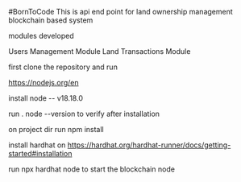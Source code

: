 #BornToCode 
This is api end point for land ownership management blockchain based system

modules developed 

Users Management Module
Land Transactions Module



first 
clone the repository and run 



https://nodejs.org/en

install node -- v18.18.0

run . node --version to verify after installation

on project dir run 
npm install


install hardhat on 
https://hardhat.org/hardhat-runner/docs/getting-started#installation

run 
npx hardhat node 
to start the blockchain node

